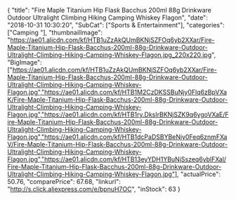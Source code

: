 {
	"title": "Fire Maple Titanium Hip Flask Bacchus 200ml 88g Drinkware Outdoor Ultralight Climbing Hiking Camping Whiskey Flagon",
	"date": "2018-10-31 10:30:20",
	"SubCat": ["Sports & Entertainment"],
	"categories": ["Camping "],
	"thumbnailImage": "https://ae01.alicdn.com/kf/HTB1uZzAkQUmBKNjSZFOq6yb2XXar/Fire-Maple-Titanium-Hip-Flask-Bacchus-200ml-88g-Drinkware-Outdoor-Ultralight-Climbing-Hiking-Camping-Whiskey-Flagon.jpg_220x220.jpg",
	"BigImage": ["https://ae01.alicdn.com/kf/HTB1uZzAkQUmBKNjSZFOq6yb2XXar/Fire-Maple-Titanium-Hip-Flask-Bacchus-200ml-88g-Drinkware-Outdoor-Ultralight-Climbing-Hiking-Camping-Whiskey-Flagon.jpg","https://ae01.alicdn.com/kf/HTB1M2CzDKSSBuNjy0Flq6zBpVXaK/Fire-Maple-Titanium-Hip-Flask-Bacchus-200ml-88g-Drinkware-Outdoor-Ultralight-Climbing-Hiking-Camping-Whiskey-Flagon.jpg","https://ae01.alicdn.com/kf/HTB1ry.DksIrBKNjSZK9q6ygoVXaE/Fire-Maple-Titanium-Hip-Flask-Bacchus-200ml-88g-Drinkware-Outdoor-Ultralight-Climbing-Hiking-Camping-Whiskey-Flagon.jpg","https://ae01.alicdn.com/kf/HTB1dcPaDSBYBeNjy0Feq6znmFXaV/Fire-Maple-Titanium-Hip-Flask-Bacchus-200ml-88g-Drinkware-Outdoor-Ultralight-Climbing-Hiking-Camping-Whiskey-Flagon.jpg","https://ae01.alicdn.com/kf/HTB13eyYDH1YBuNjSszeq6yblFXal/Fire-Maple-Titanium-Hip-Flask-Bacchus-200ml-88g-Drinkware-Outdoor-Ultralight-Climbing-Hiking-Camping-Whiskey-Flagon.jpg"],
	"actualPrice": 50.76,
	"comparePrice": 67.68,
	"linkurl": "http://s.click.aliexpress.com/e/bpnuH7OC",
	"inStock": 63
}

